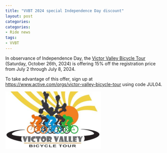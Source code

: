 ```yaml
---
title: "VVBT 2024 special Independence Day discount"
layout: post
categories:
categories:
- Ride news
tags:
- VVBT
---
```


In observance of Independence Day, the [Victor Valley Bicycle Tour](http://www.victorvalleybicycletour.com) (Saturday, October 26th, 2024) is offering 15% off the registration price from July 2 through July 8, 2024.

To take advantage of this offer, sign up at <https://www.active.com/orgs/victor-valley-bicycle-tour> using code JUL04.

[![Victor Valley Bicycle Tour](/assets/img/2024/vvbt.png "Victor Valley Bicycle Tour")](https://www.active.com/orgs/victor-valley-bicycle-tour)
